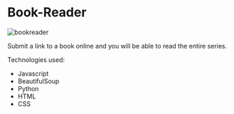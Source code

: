 # Book-Reader

![bookreader](https://user-images.githubusercontent.com/58784851/212498136-1c9b6c95-6f9c-4897-af62-55843c8ae836.png)


Submit a link to a book online and you will be able to read the entire series.

Technologies used:
- Javascript
- BeautifulSoup
- Python
- HTML
- CSS
